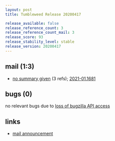 ```yaml
---
layout: post
title: Tumbleweed Release 20200417

release_available: false
release_reference_count: 3
release_reference_count_mail: 3
release_score: 93
release_stability_level: stable
release_version: 20200417
---
```


## mail (1:3)

- [no summary given](https://lists.opensuse.org/opensuse-factory/2020-04/msg00388.html) (3 refs); [2021-01.1681](https://github.com/boombatower/tumbleweed-review/issues/10)

## bugs (0)

<!--more-->

no relevant bugs due to [loss of bugzilla API access](https://bugzilla.opensuse.org/show_bug.cgi?id=1157722)



## links

- [mail announcement](https://github.com/boombatower/tumbleweed-review/issues/10)
